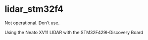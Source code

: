 lidar_stm32f4
=============

Not operational. Don't use.

Using the Neato XV11 LIDAR with the STM32F429I-Discovery Board
